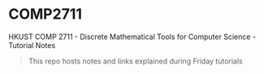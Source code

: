# COMP2711
HKUST COMP 2711 - Discrete Mathematical Tools for Computer Science - Tutorial Notes

> This repo hosts notes and links explained during Friday tutorials
